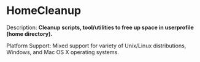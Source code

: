 # HomeCleanup
Description:  <b>Cleanup scripts, tool/utilities to free up space in userprofile (home directory).</b>

Platform Support: Mixed support for variety of Unix/Linux distributions, Windows, and Mac OS X operating systems.
